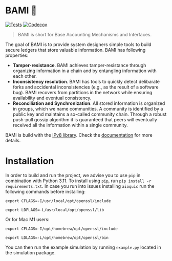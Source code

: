 # BAMI 🍜 

[![Tests](https://github.com/grimadas/python-project/workflows/Tests/badge.svg)](https://github.com/grimadas/python-project/actions?workflow=Tests)
[![Codecov](https://codecov.io/gh/grimadas/python-project/branch/master/graph/badge.svg)](https://codecov.io/gh/grimadas/python-project)

 >  BAMI is short for Base Accounting Mechanisms and Interfaces. 

The goal of BAMI is to provide system designers simple tools to build secure ledgers that store valuable information. BAMI has following properties:
* **Tamper-resistance**. BAMI achieves tamper-resistance through organizing information in a chain and by entangling information with each other.
* **Inconsistency resolution**. BAMI has tools to quickly detect delibarate forks and accidental inconsistencies (e.g., as the result of a software bug). BAMI recovers from partitions in the network while ensuring availability and eventual consistency.
* **Reconciliation and Synchronization**. All stored information is organized in groups, which we name communities. A community is identified by a public key and maintains a so-called community chain. Through a robust push-pull gossip algorithm it is guaranteed that peers will eventually received all the information within a single community.

BAMI is build with the [IPv8 library](https://github.com/Tribler/py-ipv8). Check the [documentation](https://py-ipv8.readthedocs.io/en/latest/) for more details.  

# Installation
In order to build and run the project, we advise you to use `pip` in combination with Python 3.11. To install using `pip`, run `pip install -r requirements.txt`. In case you run into issues installing `aioquic` run the following commands before installing:

```export CFLAGS=-I/usr/local/opt/openssl/include```

```export LDFLAGS=-L/usr/local/opt/openssl/lib```

Or for Mac M1 users:

```export CFLAGS=-I/opt/homebrew/opt/openssl/include```

```export LDLAGS=-L/opt/homebrew/opt/openssl/bin```

You can then run the example simulation by running `example.py` located in the simulation package.
